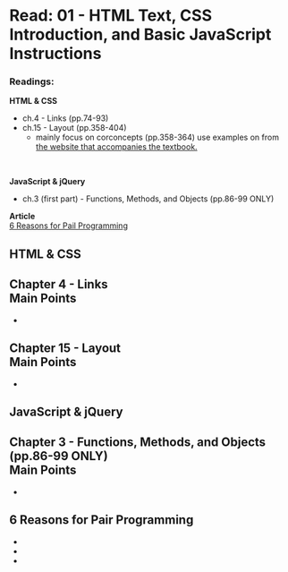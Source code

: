 # Read: 01 - HTML Text, CSS Introduction, and Basic JavaScript Instructions

### Readings:
**HTML & CSS**
- ch.4 - Links (pp.74-93)
- ch.15 - Layout (pp.358-404)
  - mainly focus on corconcepts (pp.358-364) use examples on from [the website that accompanies the textbook.](http://htmlandcssbook.com/code-samples/chapter-15/)
<br>

**JavaScript & jQuery**
- ch.3 (first part) - Functions, Methods, and Objects (pp.86-99 ONLY)


**Article**<br>
[6 Reasons for Pail Programming](https://www.codefellows.org/blog/6-reasons-for-pair-programming/)



## **HTML & CSS** 

Chapter 4 - Links
<br>
**Main Points**
- 
- 


Chapter 15 - Layout
<br>
**Main Points**
- 
- 

## **JavaScript & jQuery**

Chapter 3 - Functions, Methods, and Objects (pp.86-99 ONLY)
<br>
**Main Points**
- 
- 


## **6 Reasons for Pair Programming**
- 
- 
- 
